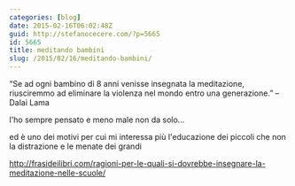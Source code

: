 ```yaml
---
categories: [blog]
date: 2015-02-16T06:02:48Z
guid: http://stefanocecere.com/?p=5665
id: 5665
title: meditando bambini
slug: /2015/02/16/meditando-bambini/
---
```


“Se ad ogni bambino di 8 anni venisse insegnata la meditazione, riusciremmo ad eliminare la violenza nel mondo entro una generazione.” – Dalai Lama

l'ho sempre pensato e meno male non da solo…
  
ed è uno dei motivi per cui mi interessa più l'educazione dei piccoli che non la distrazione e le menate dei grandi

http://frasideilibri.com/ragioni-per-le-quali-si-dovrebbe-insegnare-la-meditazione-nelle-scuole/